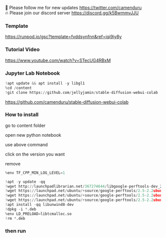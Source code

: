 🐣 Please follow me for new updates https://twitter.com/camenduru <br />
🔥 Please join our discord server https://discord.gg/k5BwmmvJJU

### Template
https://runpod.io/gsc?template=fvddsynfnn&ref=iqi9iy8y

### Tutorial Video
https://www.youtube.com/watch?v=STecUG4RBxM

### Jupyter Lab Notebook

```py
!apt update && apt install -y libgl1
%cd /content
!git clone https://github.com/jellyjamin/stable-diffusion-webui-colab
```

https://github.com/camenduru/stable-diffusion-webui-colab

### How to install

go to content folder

open new python notebook 

use above command

click on the version you want 

remove 
```py
%env TF_CPP_MIN_LOG_LEVEL=1

!apt -y update -qq
!wget http://launchpadlibrarian.net/367274644/libgoogle-perftools-dev_2.5-2.2ubuntu3_amd64.deb
!wget https://launchpad.net/ubuntu/+source/google-perftools/2.5-2.2ubuntu3/+build/14795286/+files/google-perftools_2.5-2.2ubuntu3_all.deb
!wget https://launchpad.net/ubuntu/+source/google-perftools/2.5-2.2ubuntu3/+build/14795286/+files/libtcmalloc-minimal4_2.5-2.2ubuntu3_amd64.deb
!wget https://launchpad.net/ubuntu/+source/google-perftools/2.5-2.2ubuntu3/+build/14795286/+files/libgoogle-perftools4_2.5-2.2ubuntu3_amd64.deb
!apt install -qq libunwind8-dev
!dpkg -i *.deb
%env LD_PRELOAD=libtcmalloc.so
!rm *.deb
```

### then run
